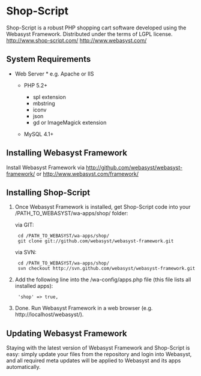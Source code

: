 # Shop-Script #

Shop-Script is a robust PHP shopping cart software developed using the Webasyst Framework.
Distributed under the terms of LGPL license.
http://www.shop-script.com/
http://www.webasyst.com/

## System Requirements ##

  * Web Server
		* e.g. Apache or IIS
		
	* PHP 5.2+
		* spl extension
		* mbstring
		* iconv
		* json
		* gd or ImageMagick extension

	* MySQL 4.1+

## Installing Webasyst Framework ##

Install Webasyst Framework via http://github.com/webasyst/webasyst-framework/ or http://www.webasyst.com/framework/

## Installing Shop-Script ##

1. Once Webasyst Framework is installed, get Shop-Script code into your /PATH_TO_WEBASYST/wa-apps/shop/ folder:

	via GIT:

		cd /PATH_TO_WEBASYST/wa-apps/shop/
		git clone git://github.com/webasyst/webasyst-framework.git

	via SVN:
	
		cd /PATH_TO_WEBASYST/wa-apps/shop/
		svn checkout http://svn.github.com/webasyst/webasyst-framework.git

2. Add the following line into the /wa-config/apps.php file (this file lists all installed apps):

		'shop' => true,
		
3. Done. Run Webasyst Framework in a web browser (e.g. http://localhost/webasyst/).

## Updating Webasyst Framework ##

Staying with the latest version of Webasyst Framework and Shop-Script is easy: simply update your files from the repository and login into Webasyst, and all required meta updates will be applied to Webasyst and its apps automatically.
